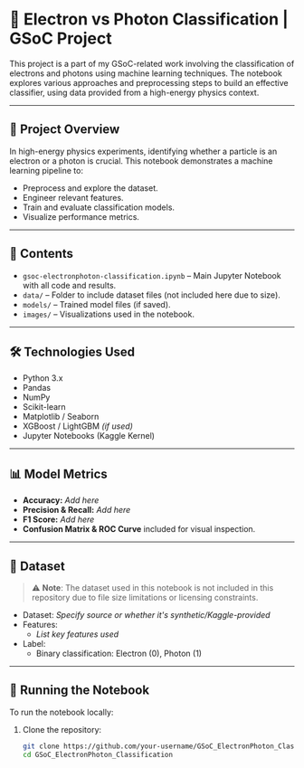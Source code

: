 # 🔬 Electron vs Photon Classification | GSoC Project

This project is a part of my GSoC-related work involving the classification of electrons and photons using machine learning techniques. The notebook explores various approaches and preprocessing steps to build an effective classifier, using data provided from a high-energy physics context.

---

## 📌 Project Overview

In high-energy physics experiments, identifying whether a particle is an electron or a photon is crucial. This notebook demonstrates a machine learning pipeline to:

- Preprocess and explore the dataset.
- Engineer relevant features.
- Train and evaluate classification models.
- Visualize performance metrics.

---

## 📂 Contents

- `gsoc-electronphoton-classification.ipynb` – Main Jupyter Notebook with all code and results.
- `data/` – Folder to include dataset files (not included here due to size).
- `models/` – Trained model files (if saved).
- `images/` – Visualizations used in the notebook.

---

## 🛠️ Technologies Used

- Python 3.x
- Pandas
- NumPy
- Scikit-learn
- Matplotlib / Seaborn
- XGBoost / LightGBM *(if used)*
- Jupyter Notebooks (Kaggle Kernel)

---

## 📊 Model Metrics

- **Accuracy:** _Add here_
- **Precision & Recall:** _Add here_
- **F1 Score:** _Add here_
- **Confusion Matrix & ROC Curve** included for visual inspection.

---

## 📁 Dataset

> ⚠️ **Note**: The dataset used in this notebook is not included in this repository due to file size limitations or licensing constraints.

- Dataset: _Specify source or whether it's synthetic/Kaggle-provided_
- Features:
  - _List key features used_
- Label:
  - Binary classification: Electron (0), Photon (1)

---

## 🚀 Running the Notebook

To run the notebook locally:

1. Clone the repository:
   ```bash
   git clone https://github.com/your-username/GSoC_ElectronPhoton_Classification.git
   cd GSoC_ElectronPhoton_Classification
